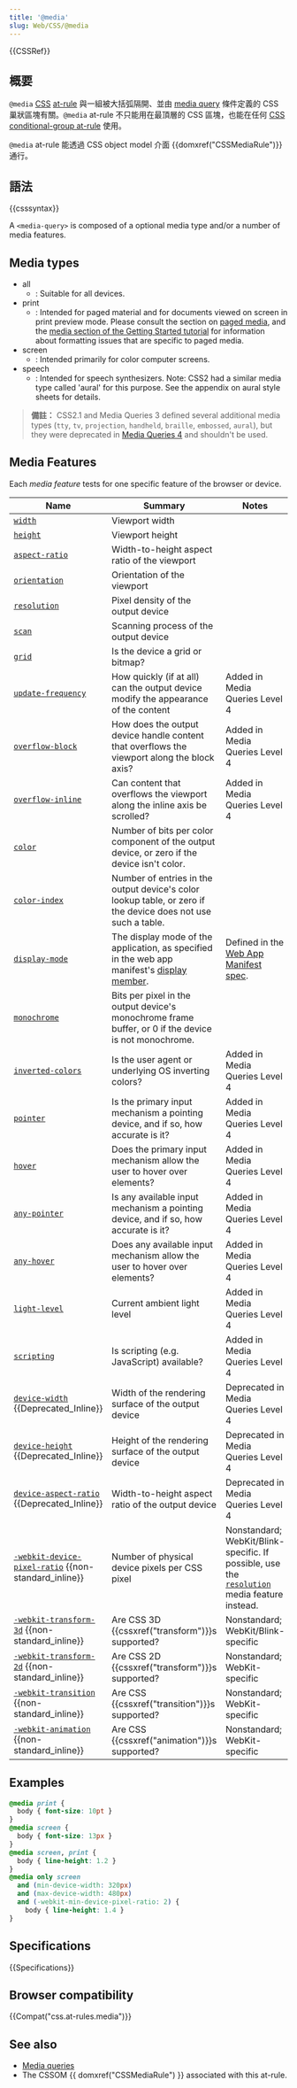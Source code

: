 ```yaml
---
title: '@media'
slug: Web/CSS/@media
---
```

{{CSSRef}}

## 概要

`@media` [CSS](/zh-TW/CSS) [at-rule](/zh-TW/CSS/At-rule) 與一組被大括弧隔開、並由 [media query](/zh-TW/CSS/Media_queries) 條件定義的 CSS 巢狀區塊有關。`@media` at-rule 不只能用在最頂層的 CSS 區塊，也能在任何 [CSS conditional-group at-rule](/zh-TW/CSS/At-rule#Conditional_Group_Rules) 使用。

`@media` at-rule 能透過 CSS object model 介面 {{domxref("CSSMediaRule")}} 通行。

## 語法

{{csssyntax}}

A `<media-query>` is composed of a optional media type and/or a number of media features.

## Media types

- all
  - : Suitable for all devices.
- print
  - : Intended for paged material and for documents viewed on screen in print preview mode. Please consult the section on [paged media](/zh-TW/CSS/Paged_Media), and the [media section of the Getting Started tutorial](/zh-TW/CSS/Getting_Started/Media) for information about formatting issues that are specific to paged media.
- screen
  - : Intended primarily for color computer screens.
- speech
  - : Intended for speech synthesizers. Note: CSS2 had a similar media type called 'aural' for this purpose. See the appendix on aural style sheets for details.

> **備註：** CSS2.1 and Media Queries 3 defined several additional media types (`tty`, `tv`, `projection`, `handheld`, `braille`, `embossed`, `aural`), but they were deprecated in [Media Queries 4](http://dev.w3.org/csswg/mediaqueries/#media-types) and shouldn't be used.

## Media Features

Each _media feature_ tests for one specific feature of the browser or device.

| Name                                                                                                                   | Summary                                                                                                                         | Notes                                                                                                                                 |
| ---------------------------------------------------------------------------------------------------------------------- | ------------------------------------------------------------------------------------------------------------------------------- | ------------------------------------------------------------------------------------------------------------------------------------- |
| [`width`](/zh-TW/docs/Web/CSS/@media/width)                                                                            | Viewport width                                                                                                                  |                                                                                                                                       |
| [`height`](/zh-TW/docs/Web/CSS/@media/height)                                                                          | Viewport height                                                                                                                 |                                                                                                                                       |
| [`aspect-ratio`](/zh-TW/docs/Web/CSS/@media/aspect-ratio)                                                              | Width-to-height aspect ratio of the viewport                                                                                    |                                                                                                                                       |
| [`orientation`](/zh-TW/docs/Web/CSS/@media/orientation)                                                                | Orientation of the viewport                                                                                                     |                                                                                                                                       |
| [`resolution`](/zh-TW/docs/Web/CSS/@media/resolution)                                                                  | Pixel density of the output device                                                                                              |                                                                                                                                       |
| [`scan`](/zh-TW/docs/Web/CSS/@media/scan)                                                                              | Scanning process of the output device                                                                                           |                                                                                                                                       |
| [`grid`](/zh-TW/docs/Web/CSS/@media/grid)                                                                              | Is the device a grid or bitmap?                                                                                                 |                                                                                                                                       |
| [`update-frequency`](/zh-TW/docs/Web/CSS/@media/update-frequency)                                                      | How quickly (if at all) can the output device modify the appearance of the content                                              | Added in Media Queries Level 4                                                                                                        |
| [`overflow-block`](/zh-TW/docs/Web/CSS/@media/overflow-block)                                                          | How does the output device handle content that overflows the viewport along the block axis?                                     | Added in Media Queries Level 4                                                                                                        |
| [`overflow-inline`](/zh-TW/docs/Web/CSS/@media/overflow-inline)                                                        | Can content that overflows the viewport along the inline axis be scrolled?                                                      | Added in Media Queries Level 4                                                                                                        |
| [`color`](/zh-TW/docs/Web/CSS/@media/color)                                                                            | Number of bits per color component of the output device, or zero if the device isn't color.                                     |                                                                                                                                       |
| [`color-index`](/zh-TW/docs/Web/CSS/@media/color-index)                                                                | Number of entries in the output device's color lookup table, or zero if the device does not use such a table.                   |                                                                                                                                       |
| [`display-mode`](/zh-TW/docs/Web/CSS/@media/display-mode)                                                              | The display mode of the application, as specified in the web app manifest's [display member](/zh-TW/docs/Web/Manifest#display). | Defined in the [Web App Manifest spec](http://w3c.github.io/manifest/#the-display-mode-media-feature).                                |
| [`monochrome`](/zh-TW/docs/Web/CSS/@media/monochrome)                                                                  | Bits per pixel in the output device's monochrome frame buffer, or 0 if the device is not monochrome.                            |                                                                                                                                       |
| [`inverted-colors`](/zh-TW/docs/Web/CSS/@media/inverted-colors)                                                        | Is the user agent or underlying OS inverting colors?                                                                            | Added in Media Queries Level 4                                                                                                        |
| [`pointer`](/zh-TW/docs/Web/CSS/@media/pointer)                                                                        | Is the primary input mechanism a pointing device, and if so, how accurate is it?                                                | Added in Media Queries Level 4                                                                                                        |
| [`hover`](/zh-TW/docs/Web/CSS/@media/hover)                                                                            | Does the primary input mechanism allow the user to hover over elements?                                                         | Added in Media Queries Level 4                                                                                                        |
| [`any-pointer`](/zh-TW/docs/Web/CSS/@media/any-pointer)                                                                | Is any available input mechanism a pointing device, and if so, how accurate is it?                                              | Added in Media Queries Level 4                                                                                                        |
| [`any-hover`](/zh-TW/docs/Web/CSS/@media/any-hover)                                                                    | Does any available input mechanism allow the user to hover over elements?                                                       | Added in Media Queries Level 4                                                                                                        |
| [`light-level`](/zh-TW/docs/Web/CSS/@media/light-level)                                                                | Current ambient light level                                                                                                     | Added in Media Queries Level 4                                                                                                        |
| [`scripting`](/zh-TW/docs/Web/CSS/@media/scripting)                                                                    | Is scripting (e.g. JavaScript) available?                                                                                       | Added in Media Queries Level 4                                                                                                        |
| [`device-width`](/zh-TW/docs/Web/CSS/@media/device-width) {{Deprecated_Inline}}                                 | Width of the rendering surface of the output device                                                                             | Deprecated in Media Queries Level 4                                                                                                   |
| [`device-height`](/zh-TW/docs/Web/CSS/@media/device-height) {{Deprecated_Inline}}                               | Height of the rendering surface of the output device                                                                            | Deprecated in Media Queries Level 4                                                                                                   |
| [`device-aspect-ratio`](/zh-TW/docs/Web/CSS/@media/device-aspect-ratio) {{Deprecated_Inline}}                   | Width-to-height aspect ratio of the output device                                                                               | Deprecated in Media Queries Level 4                                                                                                   |
| [`-webkit-device-pixel-ratio`](/zh-TW/docs/Web/CSS/@media/-webkit-device-pixel-ratio) {{non-standard_inline}} | Number of physical device pixels per CSS pixel                                                                                  | Nonstandard; WebKit/Blink-specific. If possible, use the [`resolution`](/zh-TW/docs/Web/CSS/@media/resolution) media feature instead. |
| [`-webkit-transform-3d`](/zh-TW/docs/Web/CSS/@media/-webkit-transform-3d) {{non-standard_inline}}             | Are CSS 3D {{cssxref("transform")}}s supported?                                                                         | Nonstandard; WebKit/Blink-specific                                                                                                    |
| [`-webkit-transform-2d`](/zh-TW/docs/Web/CSS/@media/-webkit-transform-2d) {{non-standard_inline}}             | Are CSS 2D {{cssxref("transform")}}s supported?                                                                         | Nonstandard; WebKit-specific                                                                                                          |
| [`-webkit-transition`](/zh-TW/docs/Web/CSS/@media/-webkit-transition) {{non-standard_inline}}                 | Are CSS {{cssxref("transition")}}s supported?                                                                            | Nonstandard; WebKit-specific                                                                                                          |
| [`-webkit-animation`](/zh-TW/docs/Web/CSS/@media/-webkit-animation) {{non-standard_inline}}                   | Are CSS {{cssxref("animation")}}s supported?                                                                            | Nonstandard; WebKit-specific                                                                                                          |

## Examples

```css
@media print {
  body { font-size: 10pt }
}
@media screen {
  body { font-size: 13px }
}
@media screen, print {
  body { line-height: 1.2 }
}
@media only screen
  and (min-device-width: 320px)
  and (max-device-width: 480px)
  and (-webkit-min-device-pixel-ratio: 2) {
    body { line-height: 1.4 }
}
```

## Specifications

{{Specifications}}

## Browser compatibility

{{Compat("css.at-rules.media")}}

## See also

- [Media queries](/zh-TW/CSS/Media_queries)
- The CSSOM {{ domxref("CSSMediaRule") }} associated with this at-rule.
